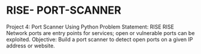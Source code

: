 # RISE- PORT-SCANNER
Project 4: Port Scanner Using Python  Problem Statement:  RISE  RISE  Network ports are entry points for services; open or vulnerable  ports can be exploited.  Objective:  Build a port scanner to detect open ports on a given IP address or  website.
